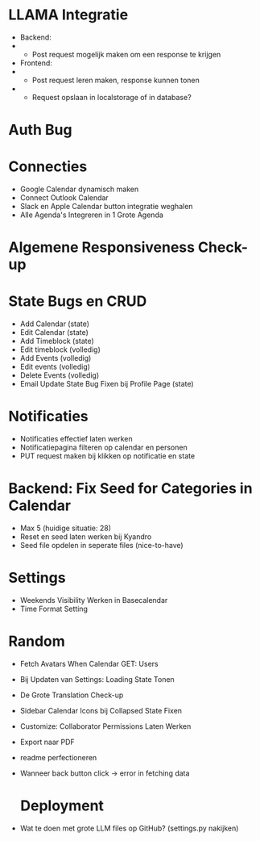 # LLAMA Integratie

- Backend:
- - Post request mogelijk maken om een response te krijgen
- Frontend:
- - Post request leren maken, response kunnen tonen
- - Request opslaan in localstorage of in database?

# Auth Bug

# Connecties

- Google Calendar dynamisch maken
- Connect Outlook Calendar
- Slack en Apple Calendar button integratie weghalen
- Alle Agenda's Integreren in 1 Grote Agenda

# Algemene Responsiveness Check-up

# State Bugs en CRUD

- Add Calendar (state)
- Edit Calendar (state)
- Add Timeblock (state)
- Edit timeblock (volledig)
- Add Events (volledig)
- Edit events (volledig)
- Delete Events (volledig)
- Email Update State Bug Fixen bij Profile Page (state)

# Notificaties

- Notificaties effectief laten werken
- Notificatiepagina filteren op calendar en personen
- PUT request maken bij klikken op notificatie en state

# Backend: Fix Seed for Categories in Calendar

- Max 5 (huidige situatie: 28)
- Reset en seed laten werken bij Kyandro
- Seed file opdelen in seperate files (nice-to-have)

# Settings

- Weekends Visibility Werken in Basecalendar
- Time Format Setting

# Random

- Fetch Avatars When Calendar GET: Users
- Bij Updaten van Settings: Loading State Tonen
- De Grote Translation Check-up
- Sidebar Calendar Icons bij Collapsed State Fixen
- Customize: Collaborator Permissions Laten Werken
- Export naar PDF
- readme perfectioneren
- Wanneer back button click -> error in fetching data

  # Deployment

- Wat te doen met grote LLM files op GitHub? (settings.py nakijken)
